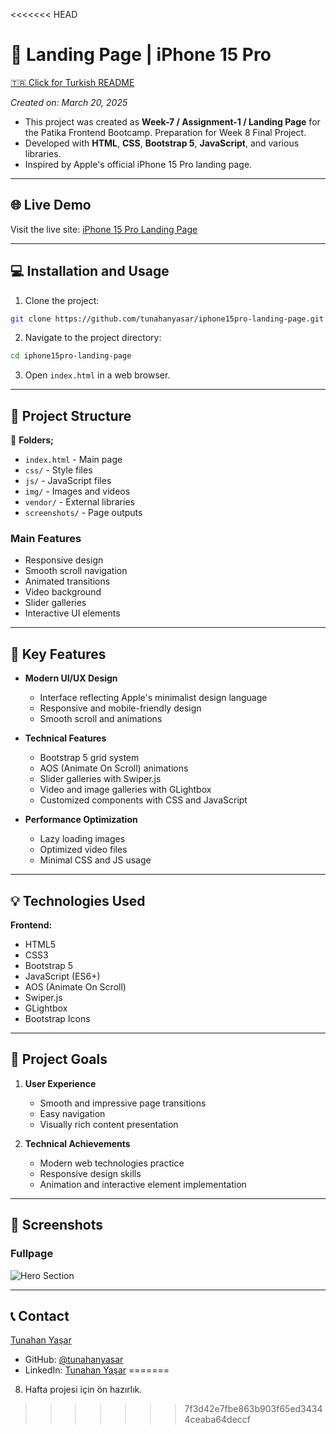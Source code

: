 <<<<<<< HEAD
# :iphone: Landing Page | iPhone 15 Pro

[🇹🇷 Click for Turkish README](./README.tr.md)

*Created on: March 20, 2025*

* This project was created as **Week-7 / Assignment-1 / Landing Page** for the Patika Frontend Bootcamp. Preparation for Week 8 Final Project.
* Developed with **HTML**, **CSS**, **Bootstrap 5**, **JavaScript**, and various libraries.
* Inspired by Apple's official iPhone 15 Pro landing page.

---

## 🌐 Live Demo

Visit the live site: [iPhone 15 Pro Landing Page](https://iphone15pro-landing-page.vercel.app/)

---

## :computer: Installation and Usage

1. Clone the project:
```bash
git clone https://github.com/tunahanyasar/iphone15pro-landing-page.git
```
2. Navigate to the project directory:
```bash
cd iphone15pro-landing-page
```
3. Open `index.html` in a web browser.

---

## 📜 Project Structure

:open_file_folder: **Folders;**
* `index.html` - Main page
* `css/` - Style files
* `js/` - JavaScript files
* `img/` - Images and videos
* `vendor/` - External libraries
* `screenshots/` - Page outputs

### Main Features
- Responsive design
- Smooth scroll navigation
- Animated transitions
- Video background
- Slider galleries
- Interactive UI elements

---

## :star2: Key Features

- **Modern UI/UX Design**
  - Interface reflecting Apple's minimalist design language
  - Responsive and mobile-friendly design
  - Smooth scroll and animations

- **Technical Features**
  - Bootstrap 5 grid system
  - AOS (Animate On Scroll) animations
  - Slider galleries with Swiper.js
  - Video and image galleries with GLightbox
  - Customized components with CSS and JavaScript

- **Performance Optimization**
  - Lazy loading images
  - Optimized video files
  - Minimal CSS and JS usage

---

## 💡 Technologies Used

**Frontend:**
* HTML5
* CSS3
* Bootstrap 5
* JavaScript (ES6+)
* AOS (Animate On Scroll)
* Swiper.js
* GLightbox
* Bootstrap Icons

---

## 🎯 Project Goals

1. **User Experience**
   - Smooth and impressive page transitions
   - Easy navigation
   - Visually rich content presentation

2. **Technical Achievements**
   - Modern web technologies practice
   - Responsive design skills
   - Animation and interactive element implementation

---

## 📸 Screenshots

### Fullpage
![Hero Section](./screenshots/Fullpage.png)

---

## 📞 Contact

[Tunahan Yaşar](https://github.com/tunahanyasar)

* GitHub: [@tunahanyasar](https://github.com/tunahanyasar)
* LinkedIn: [Tunahan Yaşar](https://www.linkedin.com/in/tunahan-yasar/) 
=======
8. Hafta projesi için ön hazırlık.
>>>>>>> 7f3d42e7fbe863b903f65ed34344ceaba64deccf
